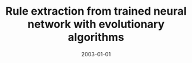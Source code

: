 ---
# Documentation: https://wowchemy.com/docs/managing-content/

title: Rule extraction from trained neural network with evolutionary algorithms
subtitle: ''
summary: ''
authors:
- markowska-kaczmar
- Marcin Chumieja
tags: []
categories: []
date: '2003-01-01'
lastmod: 2022-10-07T04:56:39Z
featured: false
draft: false

# Featured image
# To use, add an image named `featured.jpg/png` to your page's folder.
# Focal points: Smart, Center, TopLeft, Top, TopRight, Left, Right, BottomLeft, Bottom, BottomRight.
image:
  caption: ''
  focal_point: ''
  preview_only: false

# Projects (optional).
#   Associate this post with one or more of your projects.
#   Simply enter your project's folder or file name without extension.
#   E.g. `projects = ["internal-project"]` references `content/project/deep-learning/index.md`.
#   Otherwise, set `projects = []`.
projects: []
publishDate: '2022-10-07T04:56:38.587862Z'
publication_types:
- '1'
abstract: ''
publication: '*Neural networks and soft computing. Proceedings of the sixth international
  conference, Zakopane, June 11-15, 2002*'
---